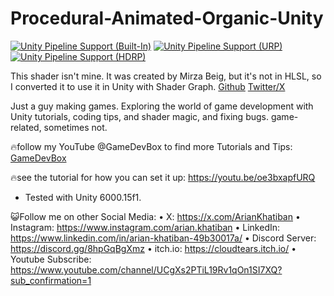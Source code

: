 # Procedural-Animated-Organic-Unity
[![Unity Pipeline Support (Built-In)](https://img.shields.io/badge/BiRP_✔️-darkgreen?logo=unity)](https://unity3d.com/get-unity/download)
[![Unity Pipeline Support (URP)](https://img.shields.io/badge/URP_✔️-blue?logo=unity)](https://unity3d.com/get-unity/download)
[![Unity Pipeline Support (HDRP)](https://img.shields.io/badge/HDRP_✔️-darkred?logo=unity)](https://unity3d.com/get-unity/download)

This shader isn't mine. It was created by Mirza Beig,
but it's not in HLSL, so I converted it to use it in Unity with Shader Graph.
[Github](https://github.com/MirzaBeig/Animated-Organic-FBM-WebGL)
[Twitter/X](https://x.com/TheMirzaBeig/)



Just a guy making games.
Exploring the world of game development with Unity tutorials, coding tips, and shader magic, and fixing bugs.
game-related, sometimes not.


🔥follow my YouTube @GameDevBox to find more Tutorials and Tips: [GameDevBox](https://www.youtube.com/channel/UCgXs2PTiL19Rv1qOn1SI7XQ)


🔥see the tutorial for how you can set it up: https://youtu.be/oe3bxapfURQ

- Tested with Unity 6000.15f1. 


😺Follow me on other Social Media: 
• X:
https://x.com/ArianKhatiban
• Instagram:
https://www.instagram.com/arian.khatiban
• LinkedIn:
https://www.linkedin.com/in/arian-khatiban-49b30017a/
• Discord Server:
https://discord.gg/8hpGqBgXmz
• itch.io:
https://cloudtears.itch.io/
• Youtube Subscribe:
https://www.youtube.com/channel/UCgXs2PTiL19Rv1qOn1SI7XQ?sub_confirmation=1


